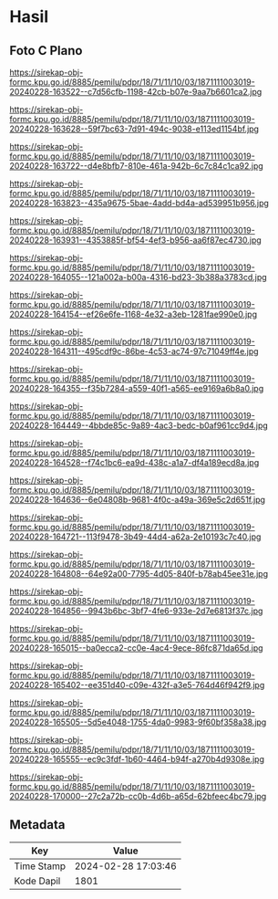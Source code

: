 # Hasil

## Foto C Plano

https://sirekap-obj-formc.kpu.go.id/8885/pemilu/pdpr/18/71/11/10/03/1871111003019-20240228-163522--c7d56cfb-1198-42cb-b07e-9aa7b6601ca2.jpg

https://sirekap-obj-formc.kpu.go.id/8885/pemilu/pdpr/18/71/11/10/03/1871111003019-20240228-163628--59f7bc63-7d91-494c-9038-e113ed1154bf.jpg

https://sirekap-obj-formc.kpu.go.id/8885/pemilu/pdpr/18/71/11/10/03/1871111003019-20240228-163722--d4e8bfb7-810e-461a-942b-6c7c84c1ca92.jpg

https://sirekap-obj-formc.kpu.go.id/8885/pemilu/pdpr/18/71/11/10/03/1871111003019-20240228-163823--435a9675-5bae-4add-bd4a-ad539951b956.jpg

https://sirekap-obj-formc.kpu.go.id/8885/pemilu/pdpr/18/71/11/10/03/1871111003019-20240228-163931--4353885f-bf54-4ef3-b956-aa6f87ec4730.jpg

https://sirekap-obj-formc.kpu.go.id/8885/pemilu/pdpr/18/71/11/10/03/1871111003019-20240228-164055--121a002a-b00a-4316-bd23-3b388a3783cd.jpg

https://sirekap-obj-formc.kpu.go.id/8885/pemilu/pdpr/18/71/11/10/03/1871111003019-20240228-164154--ef26e6fe-1168-4e32-a3eb-1281fae990e0.jpg

https://sirekap-obj-formc.kpu.go.id/8885/pemilu/pdpr/18/71/11/10/03/1871111003019-20240228-164311--495cdf9c-86be-4c53-ac74-97c71049ff4e.jpg

https://sirekap-obj-formc.kpu.go.id/8885/pemilu/pdpr/18/71/11/10/03/1871111003019-20240228-164355--f35b7284-a559-40f1-a565-ee9169a6b8a0.jpg

https://sirekap-obj-formc.kpu.go.id/8885/pemilu/pdpr/18/71/11/10/03/1871111003019-20240228-164449--4bbde85c-9a89-4ac3-bedc-b0af961cc9d4.jpg

https://sirekap-obj-formc.kpu.go.id/8885/pemilu/pdpr/18/71/11/10/03/1871111003019-20240228-164528--f74c1bc6-ea9d-438c-a1a7-df4a189ecd8a.jpg

https://sirekap-obj-formc.kpu.go.id/8885/pemilu/pdpr/18/71/11/10/03/1871111003019-20240228-164636--6e04808b-9681-4f0c-a49a-369e5c2d651f.jpg

https://sirekap-obj-formc.kpu.go.id/8885/pemilu/pdpr/18/71/11/10/03/1871111003019-20240228-164721--113f9478-3b49-44d4-a62a-2e10193c7c40.jpg

https://sirekap-obj-formc.kpu.go.id/8885/pemilu/pdpr/18/71/11/10/03/1871111003019-20240228-164808--64e92a00-7795-4d05-840f-b78ab45ee31e.jpg

https://sirekap-obj-formc.kpu.go.id/8885/pemilu/pdpr/18/71/11/10/03/1871111003019-20240228-164856--9943b6bc-3bf7-4fe6-933e-2d7e6813f37c.jpg

https://sirekap-obj-formc.kpu.go.id/8885/pemilu/pdpr/18/71/11/10/03/1871111003019-20240228-165015--ba0ecca2-cc0e-4ac4-9ece-86fc871da65d.jpg

https://sirekap-obj-formc.kpu.go.id/8885/pemilu/pdpr/18/71/11/10/03/1871111003019-20240228-165402--ee351d40-c09e-432f-a3e5-764d46f942f9.jpg

https://sirekap-obj-formc.kpu.go.id/8885/pemilu/pdpr/18/71/11/10/03/1871111003019-20240228-165505--5d5e4048-1755-4da0-9983-9f60bf358a38.jpg

https://sirekap-obj-formc.kpu.go.id/8885/pemilu/pdpr/18/71/11/10/03/1871111003019-20240228-165555--ec9c3fdf-1b60-4464-b94f-a270b4d9308e.jpg

https://sirekap-obj-formc.kpu.go.id/8885/pemilu/pdpr/18/71/11/10/03/1871111003019-20240228-170000--27c2a72b-cc0b-4d6b-a65d-62bfeec4bc79.jpg


## Metadata

| Key        | Value               |
| ---------- | ------------------- |
| Time Stamp | 2024-02-28 17:03:46 |
| Kode Dapil | 1801                |



